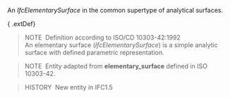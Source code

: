 An _IfcElementarySurface_ in the common supertype of analytical surfaces.

{ .extDef}
> NOTE&nbsp; Definition according to ISO/CD 10303-42:1992  
> An elementary surface (_IfcElementarySurface_) is a simple analytic surface with defined parametric representation.

> NOTE&nbsp; Entity adapted from **elementary_surface** defined in ISO 10303-42.

> HISTORY&nbsp; New entity in IFC1.5